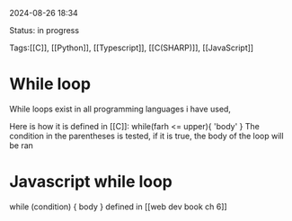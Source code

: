 
2024-08-26 18:34

Status: in progress

Tags:[[C]], [[Python]], [[Typescript]], [[C(SHARP)]], [[JavaScript]]

# While loop

While loops exist in all programming languages i have used,

Here is how it is defined in [[C]]:
	while(farh <= upper){
	'body'
	}
	The condition in the parentheses is tested, if it is true, the body of the loop will be ran

# Javascript while loop
while (condition) {
   body
}
defined in [[web dev book ch 6]]